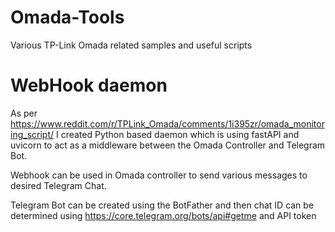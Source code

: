 # Omada-Tools
Various TP-Link Omada related samples and useful scripts

# WebHook daemon
As per https://www.reddit.com/r/TPLink_Omada/comments/1i395zr/omada_monitoring_script/ I created Python based daemon which is using fastAPI and uvicorn to act as a middleware between the Omada Controller and Telegram Bot.

Webhook can be used in Omada controller to send various messages to desired Telegram Chat.

Telegram Bot can be created using the BotFather and then chat ID can be determined using https://core.telegram.org/bots/api#getme and API token
